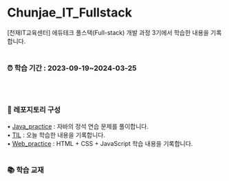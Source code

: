 # Chunjae_IT_Fullstack
[천재IT교육센터] 에듀테크 풀스택(Full-stack) 개발 과정 3기에서 학습한 내용을 기록합니다.
<br><br>

### ⏰ 학습 기간 : 2023-09-19~2024-03-25
<br><br>

### 📂 레포지토리 구성
• [Java_practice](https://github.com/sxzuzv/Chunjae_IT_Fullstack/tree/main/Java_practice) : 자바의 정석 연습 문제를 풀이합니다.<br>
• [TIL](https://github.com/sxzuzv/Chunjae_IT_Fullstack/tree/main/TIL) : 오늘 학습한 내용을 기록합니다.<br>
• [Web_practice](https://github.com/sxzuzv/Chunjae_IT_Fullstack/tree/main/Web_practice) : HTML + CSS + JavaScript 학습 내용을 기록합니다.
<br><br>

### 📚 학습 교재
